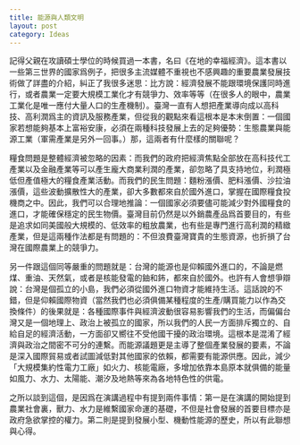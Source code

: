 ```yaml
---
title: 能源與人類文明
layout: post
category: Ideas
---
```

記得父親在攻讀碩士學位的時候買過一本書，名曰《在地的幸福經濟》。這本書以一些第三世界的國家爲例子，把很多主流媒體不重視也不感興趣的重要農業發展技術做了詳盡的介紹，糾正了我很多迷思：比方說：經濟發展不能跟環境保護同時進行，或者農業一定要大規模工業化才有競爭力、效率等等（在很多人的眼中，農業工業化是唯一應付大量人口的生產機制）。臺灣一直有人想把產業導向成以高科技、高利潤爲主的資訊及服務產業，但從我的觀點來看這根本是本末倒置：一個國家若想能夠基本上富裕安康，必須在兩種科技發展上去的足夠優勢：生態農業與能源工業（軍需產業是另外一回事。）那，這兩者有什麼樣的關聯呢？

糧食問題是整體經濟被忽略的因素：而我們的政府把經濟焦點全部放在高科技代工產業以及金融產業等可以產生龐大商業利潤的產業，卻忽略了具支持地位，利潤極低但產值極大的糧食產業活動。而我們的民生問題：麵粉漲價、肥料漲價、沙拉油漲價，這些波動擴散性大的產業，卻大多數都來自於國外進口，掌握在國際糧食投機商之中。因此，我們可以合理地推論：一個國家必須要儘可能減少對外國糧食的進口，才能確保穩定的民生物價。臺灣目前仍然是以外銷農產品爲首要目的，有些是追求如同美國般大規模的、低效率的粗放農業，也有些是專門進行高利潤的精緻產業，但是這兩種作法都是有問題的：不但浪費臺灣寶貴的生態資源，也折損了台灣在國際農業上的競爭力。

另一件跟這個同等嚴重的問題就是：台灣的能源也是仰賴國外進口的，不論是燃煤、重油、天然氣，或者是核能發電的鈾和鈽，都來自於國外。也許有人會想爭辯說：台灣是個孤立的小島，我們必須從國外進口物資才能維持生活。這話說的不錯，但是仰賴國際物資（當然我們也必須俱備某種程度的生產/購買能力以作為交換條件）的後果就是：各種國際事件與經濟波動很容易影響我們的生活，而偏偏台灣又是一個地理上、政治上被孤立的國家，所以我們的人民一方面排斥獨立的、自給自足的經濟活動，一方面卻又嚮往不受他國干擾的政治環境。這根本是混淆了經濟與政治之間密不可分的連繫。而能源議題更是主導了整個產業發展的要素，不論是深入國際貿易或者試圖減低對其他國家的依賴，都需要有能源供應。因此，減少「大規模集約性電力工廠」如火力、核能電廠，多增加依靠本島原本就俱備的能量如風力、水力、太陽能、潮汐及地熱等來為各地特色性的供電。

之所以談到這個，是因爲在演講過程中有提到兩件事情：第一是在演講的開始提到農業社會裏，獸力、水力是維繫國家命運的基礎，不但是社會發展的首要目標亦是政府急欲掌控的權力。第二則是提到發展小型、機動性能源的歷史，所以有此聯想與心得。
